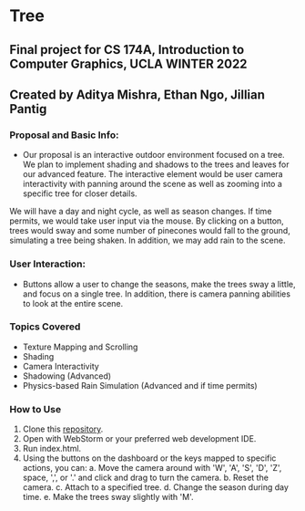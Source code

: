 # Tree

## Final project for CS 174A, Introduction to Computer Graphics, UCLA WINTER 2022
## Created by Aditya Mishra, Ethan Ngo, Jillian Pantig

### Proposal and Basic Info:

* Our proposal is an interactive outdoor environment focused on a tree. We plan to implement shading and shadows to the trees and leaves for our advanced feature. The interactive element would be user camera interactivity with panning around the scene as well as zooming into a specific tree for closer details.

We will have a day and night cycle, as well as season changes. If time permits, we would take user input via the mouse. By clicking on a button, trees would sway and some number of pinecones would fall to the ground, simulating a tree being shaken. In addition, we may add rain to the scene.

### User Interaction:

- Buttons allow a user to change the seasons, make the trees sway a little, and focus on a single tree. In addition, there is camera panning abilities to look at the entire scene.

### Topics Covered

- Texture Mapping and Scrolling
- Shading
- Camera Interactivity
- Shadowing (Advanced)
- Physics-based Rain Simulation (Advanced and if time permits)

### How to Use

1. Clone this [repository](https://github.com/pjil127/Tree.git). 
2. Open with WebStorm or your preferred web development IDE.
3. Run index.html.
4. Using the buttons on the dashboard or the keys mapped to specific actions, you can:
   a. Move the camera around with 'W', 'A', 'S', 'D', 'Z', space, ',', or '.' and click and drag to turn the camera.
   b. Reset the camera.
   c. Attach to a specified tree.
   d. Change the season during day time.
   e. Make the trees sway slightly with 'M'.
